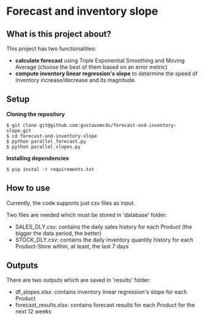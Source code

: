 # Forecast and inventory slope

## What is this project about?

This project has two functionalities: 

- **calculate forecast** using Triple Exponential Smoothing and Moving Average (choose the best of them based on an error metric)
- **compute inventory linear regression's slope** to determine the speed of inventory increase/decrease and its magnitude.

## Setup

**Cloning the repository**
```
$ git clone git@github.com:gustavomcds/forecast-and-inventory-slope.git
$ cd forecast-and-inventory-slope
$ python parallel_forecast.py
$ python parallel_slopes.py
```

**Installing dependencies**
```
$ pip instal -r requirements.txt
```

## How to use

Currently, the code supports just csv files as input.

Two files are needed which must be stored in 'database' folder:

- SALES_DLY.csv: contains the daily sales history for each Product (the bigger the data period, the better)
- STOCK_DLY.csv: contains the daily inventory quantity history for each Product-Store within, at least, the last 7 days

## Outputs

There are two outputs which are saved in 'results' folder:

- df_slopes.xlsx: contains inventory linear regression's slope for each Product
- forecast_results.xlsx: contains forecast results for each Product for the next 12 weeks